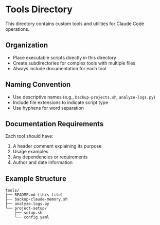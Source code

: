# Tools Directory

This directory contains custom tools and utilities for Claude Code operations.

## Organization
- Place executable scripts directly in this directory
- Create subdirectories for complex tools with multiple files
- Always include documentation for each tool

## Naming Convention
- Use descriptive names (e.g., `backup-projects.sh`, `analyze-logs.py`)
- Include file extensions to indicate script type
- Use hyphens for word separation

## Documentation Requirements
Each tool should have:
1. A header comment explaining its purpose
2. Usage examples
3. Any dependencies or requirements
4. Author and date information

## Example Structure
```
tools/
├── README.md (this file)
├── backup-claude-memory.sh
├── analyze-logs.py
└── project-setup/
    ├── setup.sh
    └── config.yaml
```